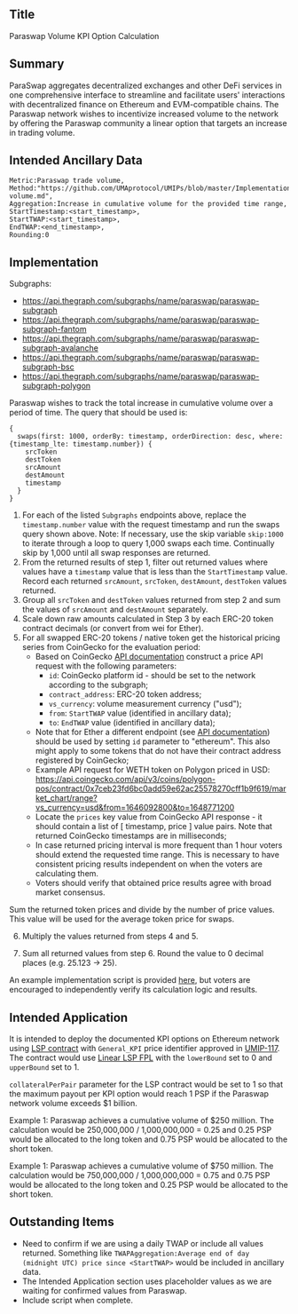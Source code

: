 ## Title

Paraswap Volume KPI Option Calculation

## Summary

ParaSwap aggregates decentralized exchanges and other DeFi services in one comprehensive interface to streamline and facilitate users' interactions with decentralized finance on Ethereum and EVM-compatible chains. The Paraswap network wishes to incentivize increased volume to the network by offering the Paraswap community a linear option that targets an increase in trading volume.

## Intended Ancillary Data

```
Metric:Paraswap trade volume,
Method:"https://github.com/UMAprotocol/UMIPs/blob/master/Implementations/paraswap-volume.md",
Aggregation:Increase in cumulative volume for the provided time range,
StartTimestamp:<start_timestamp>,
StartTWAP:<start_timestamp>,
EndTWAP:<end_timestamp>,
Rounding:0
```

## Implementation

Subgraphs:

- https://api.thegraph.com/subgraphs/name/paraswap/paraswap-subgraph
- https://api.thegraph.com/subgraphs/name/paraswap/paraswap-subgraph-fantom
- https://api.thegraph.com/subgraphs/name/paraswap/paraswap-subgraph-avalanche
- https://api.thegraph.com/subgraphs/name/paraswap/paraswap-subgraph-bsc
- https://api.thegraph.com/subgraphs/name/paraswap/paraswap-subgraph-polygon

Paraswap wishes to track the total increase in cumulative volume over a period of time. The query that should be used is:

```
{
  swaps(first: 1000, orderBy: timestamp, orderDirection: desc, where:{timestamp_lte: timestamp.number}) {
    srcToken
    destToken
    srcAmount
    destAmount
    timestamp
  }
}
```

1. For each of the listed `Subgraphs` endpoints above, replace the `timestamp.number` value with the request timestamp and run the swaps query shown above. Note: If necessary, use the skip variable `skip:1000` to iterate through a loop to query 1,000 swaps each time. Continually skip by 1,000 until all swap responses are returned.
2. From the returned results of step 1, filter out returned values where values have a `timestamp` value that is less than the `StartTimestamp` value. Record each returned `srcAmount`, `srcToken`, `destAmount`, `destToken` values returned.
3. Group all `srcToken` and `destToken` values returned from step 2 and sum the values of `srcAmount` and `destAmount` separately.
4. Scale down raw amounts calculated in Step 3 by each ERC-20 token contract decimals (or convert from wei for Ether).
5. For all swapped ERC-20 tokens / native token get the historical pricing series from CoinGecko for the evaluation period:
   - Based on CoinGecko [API documentation](https://www.coingecko.com/api/documentations/v3#/contract/get_coins__id__contract__contract_address__market_chart_range) construct a price API request with the following parameters:
     - `id`: CoinGecko platform id - should be set to the network according to the subgraph;
     - `contract_address`: ERC-20 token address;
     - `vs_currency`: volume measurement currency ("usd");
     - `from`: `StartTWAP` value (identified in ancillary data);
     - `to`: `EndTWAP` value (identified in ancillary data);
   - Note that for Ether a different endpoint (see [API documentation](https://www.coingecko.com/api/documentations/v3#/coins/get_coins__id__market_chart_range)) should be used by setting `id` parameter to "ethereum". This also might apply to some tokens that do not have their contract address registered by CoinGecko;
   - Example API request for WETH token on Polygon priced in USD: https://api.coingecko.com/api/v3/coins/polygon-pos/contract/0x7ceb23fd6bc0add59e62ac25578270cff1b9f619/market_chart/range?vs_currency=usd&from=1646092800&to=1648771200
   - Locate the `prices` key value from CoinGecko API response - it should contain a list of [ timestamp, price ] value pairs. Note that returned CoinGecko timestamps are in milliseconds;
   - In case returned pricing interval is more frequent than 1 hour voters should extend the requested time range. This is necessary to have consistent pricing results independent on when the voters are calculating them.
   - Voters should verify that obtained price results agree with broad market consensus.

Sum the returned token prices and divide by the number of price values. This value will be used for the average token price for swaps.

6. Multiply the values returned from steps 4 and 5.

5. Sum all returned values from step 6. Round the value to 0 decimal places (e.g. 25.123 -> 25).

An example implementation script is provided [here](https://github.com/abg4/paraswap), but voters are encouraged to independently verify its calculation logic and results.

## Intended Application

It is intended to deploy the documented KPI options on Ethereum network using [LSP contract](https://github.com/UMAprotocol/protocol/blob/master/packages/core/contracts/financial-templates/long-short-pair/LongShortPair.sol) with `General_KPI` price identifier approved in [UMIP-117](https://github.com/UMAprotocol/UMIPs/blob/master/UMIPs/umip-117.md). The contract would use [Linear LSP FPL](https://github.com/UMAprotocol/protocol/blob/master/packages/core/contracts/financial-templates/common/financial-product-libraries/long-short-pair-libraries/LinearLongShortPairFinancialProductLibrary.sol) with the `lowerBound` set to 0 and `upperBound` set to 1.

`collateralPerPair` parameter for the LSP contract would be set to 1 so that the maximum payout per KPI option would reach 1 PSP if the Paraswap network volume exceeds $1 billion.

Example 1: Paraswap achieves a cumulative volume of $250 million. The calculation would be 250,000,000 / 1,000,000,000 = 0.25 and 0.25 PSP would be allocated to the long token and 0.75 PSP would be allocated to the short token.

Example 1: Paraswap achieves a cumulative volume of $750 million. The calculation would be 750,000,000 / 1,000,000,000 = 0.75 and 0.75 PSP would be allocated to the long token and 0.25 PSP would be allocated to the short token.

## Outstanding Items
- Need to confirm if we are using a daily TWAP or include all values returned. Something like `TWAPAggregation:Average end of day (midnight UTC) price since <StartTWAP>` would be included in ancillary data.
- The Intended Application section uses placeholder values as we are waiting for confirmed values from Paraswap.
- Include script when complete.